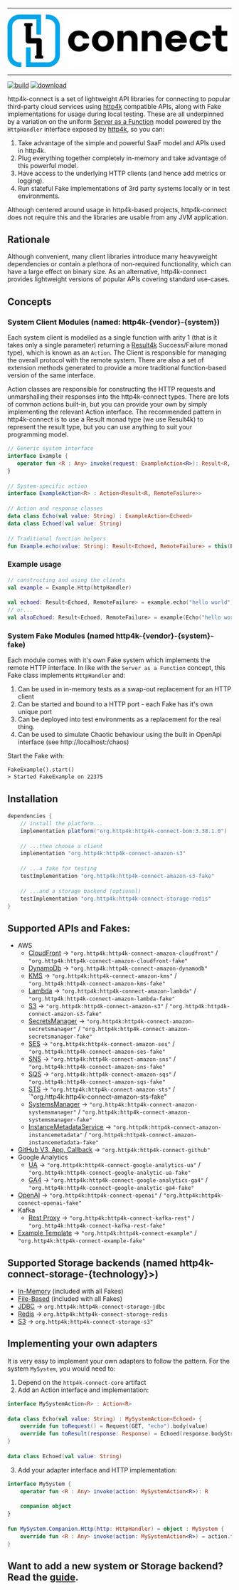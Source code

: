 <hr/>
<img src="logo.png" alt="http4k-connect"/>
<hr/>

<a href="https://github.com/http4k/http4k-connect/actions?query=workflow%3A.github%2Fworkflows%2Fbuild.yaml"><img alt="build" src="https://github.com/http4k/http4k-connect/workflows/.github/workflows/build.yaml/badge.svg"></a>
<a href="https://mvnrepository.com/artifact/org.http4k"><img alt="download" src="https://img.shields.io/maven-central/v/org.http4k/http4k-connect-core"></a>

[comment]: <> (<img alt="jcenter free" src="https://img.shields.io/badge/JCenter%20free-%3Ev2.21.0.0-success">)
[comment]: <> (<a href="https://codecov.io/gh/http4k/http4k-connect"><img src="https://codecov.io/gh/http4k/http4k-connect/branch/master/graph/badge.svg" /></a>)

http4k-connect is a set of lightweight API libraries for connecting to popular third-party cloud services using [http4k](https://http4k.org) compatible APIs, along with Fake implementations for usage during local testing. These are all underpinned by a variation on the uniform [Server as a Function](https://monkey.org/~marius/funsrv.pdf) model powered by the `HttpHandler` interface exposed by [http4k](https://http4k.org), so you can:
 
1. Take advantage of the simple and powerful SaaF model and APIs used in http4k.
1. Plug everything together completely in-memory and take advantage of this powerful model.
1. Have access to the underlying HTTP clients (and hence add metrics or logging).
1. Run stateful Fake implementations of 3rd party systems locally or in test environments.

Although centered around usage in http4k-based projects, http4k-connect does not require this and the libraries are usable from any JVM application.

## Rationale
Although convenient, many client libraries introduce many heavyweight dependencies or contain a plethora of non-required functionality, which can have a large effect on binary size. As an alternative, http4k-connect provides lightweight versions of popular APIs covering standard use-cases.

## Concepts

### System Client Modules (named: http4k-{vendor}-{system})
Each system client is modelled as a single function with arity 1 (that is it takes only a single parameter) returning a [Result4k](https://github.com/fork-handles/forkhandles/tree/trunk/result4k) Success/Failure monad type), which is known as an `Action`. The Client is responsible for managing the overall protocol with the remote system. There are also a set of extension methods generated to provide a more traditional function-based version of the same interface.

Action classes are responsible for constructing the HTTP requests and unmarshalling their responses into the http4k-connect types. There are lots of common actions built-in, but you can provide your own by simply implementing the relevant Action interface. The recommended pattern in http4k-connect is to use a Result monad type (we use Result4k) to represent the result type, but you can use anything to suit your programming model.

```kotlin
// Generic system interface
interface Example {
   operator fun <R : Any> invoke(request: ExampleAction<R>): Result<R, RemoteFailure>
}

// System-specific action
interface ExampleAction<R> : Action<Result<R, RemoteFailure>>

// Action and response classes
data class Echo(val value: String) : ExampleAction<Echoed>
data class Echoed(val value: String)

// Traditional function helpers
fun Example.echo(value: String): Result<Echoed, RemoteFailure> = this(Echo(value))
```

### Example usage
```kotlin
// constructing and using the clients
val example = Example.Http(httpHandler)

val echoed: Result<Echoed, RemoteFailure> = example.echo("hello world")
// or...
val alsoEchoed: Result<Echoed, RemoteFailure> = example(Echo("hello world"))
```

### System Fake Modules (named http4k-{vendor}-{system}-fake)
Each module comes with it's own Fake system which implements the remote HTTP interface. In like with the `Server as a Function` concept, this Fake class implements `HttpHandler` and:
 
 1. Can be used in in-memory tests as a swap-out replacement for an HTTP client
 2. Can be started and bound to a HTTP port - each Fake has it's own unique port
 3. Can be deployed into test environments as a replacement for the real thing.
 4. Can be used to simulate Chaotic behaviour using the built in OpenApi interface (see http://localhost:<port>/chaos)

Start the Fake with:
```
FakeExample().start()
> Started FakeExample on 22375
```

## Installation
```groovy
dependencies {
    // install the platform...
    implementation platform("org.http4k:http4k-connect-bom:3.38.1.0")

    // ...then choose a client
    implementation "org.http4k:http4k-connect-amazon-s3"

    // ...a fake for testing
    testImplementation "org.http4k:http4k-connect-amazon-s3-fake"

    // ...and a storage backend (optional)
    testImplementation "org.http4k:http4k-connect-storage-redis"
}
```

## Supported APIs and Fakes:

- AWS
    - [CloudFront](./amazon/kms) -> `"org.http4k:http4k-connect-amazon-cloudfront"` / `"org.http4k:http4k-connect-amazon-cloudfront-fake"`
    - [DynamoDb](./amazon/dynamodb) -> `"org.http4k:http4k-connect-amazon-dynamodb"`
    - [KMS](./amazon/kms) -> `"org.http4k:http4k-connect-amazon-kms"` / `"org.http4k:http4k-connect-amazon-kms-fake"`
    - [Lambda](./amazon/lambda) -> `"org.http4k:http4k-connect-amazon-lambda"` / `"org.http4k:http4k-connect-amazon-lambda-fake"`
    - [S3](./amazon/s3) -> `"org.http4k:http4k-connect-amazon-s3"` / `"org.http4k:http4k-connect-amazon-s3-fake"`
    - [SecretsManager](./amazon/secretsmanager) -> `"org.http4k:http4k-connect-amazon-secretsmanager"` / `"org.http4k:http4k-connect-amazon-secretsmanager-fake"`
    - [SES](./amazon/ses) -> `"org.http4k:http4k-connect-amazon-ses"` / `"org.http4k:http4k-connect-amazon-ses-fake"`
    - [SNS](./amazon/sns) -> `"org.http4k:http4k-connect-amazon-sns"` / `"org.http4k:http4k-connect-amazon-sns-fake"`
    - [SQS](./amazon/sqs) -> `"org.http4k:http4k-connect-amazon-sqs"` / `"org.http4k:http4k-connect-amazon-sqs-fake"`
    - [STS](./amazon/sts) -> `"org.http4k:http4k-connect-amazon-sts"` / `"org.http4k:http4k-connect-amazon-sts-fake"
    - [SystemsManager](./amazon/systemsmanager) -> `"org.http4k:http4k-connect-amazon-systemsmanager"` / `"org.http4k:http4k-connect-amazon-systemsmanager-fake"`
    - [InstanceMetadataService](./amazon/instancemetadata) -> `"org.http4k:http4k-connect-amazon-instancemetadata"` / `"org.http4k:http4k-connect-amazon-instancemetadata-fake"`
- [GitHub V3, App, Callback](./github) -> `"org.http4k:http4k-connect-github"`
- Google Analytics
    - [UA](./google/analytics-ua) -> `"org.http4k:http4k-connect-google-analytics-ua"` / `"org.http4k:http4k-connect-google-analytic-ua-fake"`
    - [GA4](./google/analytics-ga4) -> `"org.http4k:http4k-connect-google-analytics-ga4"` / `"org.http4k:http4k-connect-google-analytic-ga4-fake"`
- [OpenAI](./openai) -> `"org.http4k:http4k-connect-openai"` / `"org.http4k:http4k-connect-openai-fake"`
- Kafka
    - [Rest Proxy](kafka/rest) -> `"org.http4k:http4k-connect-kafka-rest"` / `"org.http4k:http4k-connect-kafka-rest-fake"`
- [Example Template](./example) -> `"org.http4k:http4k-connect-example"` / `"org.http4k:http4k-connect-example-fake"`

## Supported Storage backends (named http4k-connect-storage-{technology}>)

- [In-Memory](./core/fake) (included with all Fakes)
- [File-Based](./core/fake) (included with all Fakes)
- [JDBC](./storage/jdbc) -> `org.http4k:http4k-connect-storage-jdbc`
- [Redis](./storage/redis) -> `org.http4k:http4k-connect-storage-redis`
- [S3](./storage/s3) -> `org.http4k:http4k-connect-storage-s3"`

## Implementing your own adapters
It is very easy to implement your own adapters to follow the pattern. For the system `MySystem`, you would need to:

1. Depend on the `http4k-connect-core` artifact
2. Add an Action interface and implementation:
```kotlin
interface MySystemAction<R> : Action<R>

data class Echo(val value: String) : MySystemAction<Echoed> {
    override fun toRequest() = Request(GET, "echo").body(value)
    override fun toResult(response: Response) = Echoed(response.bodyString())
}

data class Echoed(val value: String)
```
3. Add your adapter interface and HTTP implementation:
```kotlin
interface MySystem {
    operator fun <R : Any> invoke(action: MySystemAction<R>): R

    companion object
}

fun MySystem.Companion.Http(http: HttpHandler) = object : MySystem {
    override fun <R : Any> invoke(action: MySystemAction<R>) = action.toResult(http(action.toRequest()))
}
```

## Want to add a new system or Storage backend? Read the [guide](CONTRIBUTING.md).

